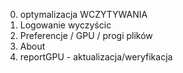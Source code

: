 0. optymalizacja WCZYTYWANIA
1. Logowanie wyczyścic
1. Preferencje / GPU / progi plików
2. About
3. reportGPU - aktualizacja/weryfikacja
